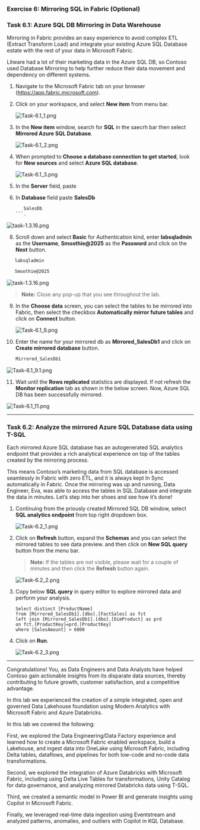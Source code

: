 ### Exercise 6: Mirroring SQL in Fabric (Optional)

### Task 6.1: Azure SQL DB Mirroring in Data Warehouse

Mirroring in Fabric provides an easy experience to avoid complex ETL (Extract Transform Load) and integrate your existing Azure SQL Database estate with the rest of your data in Microsoft Fabric.

Litware had a lot of their marketing data in the Azure SQL DB, so Contoso used Database Mirroring to help further reduce their data movement and dependency on different systems. 

1. Navigate to the Microsoft Fabric tab on your browser (https://app.fabric.microsoft.com).

2. Click on your workspace, and select **New item** from menu bar.

   ![Task-6.1_1.png](media/labMedia/Task-6.1_1.png)

3. In the **New item** window, search for **SQL** in the saecrh bar then select **Mirrored Azure SQL Database**.

   ![Task-6.1_2.png](media/labMedia/Task-6.1_2.png)

4. When prompted to **Choose a database connection to get started**, look for **New sources** and select **Azure SQL database**.

   ![Task-6.1_3.png](media/labMedia/Task-6.1_3.png)

5. In the **Server** field, paste **<inject key= "mssqlServer" enableCopy="true"/>**

6. In **Database** field paste **SalesDb**

   ```BASH
      SalesDb
   ```.
![task-1.3.16.png](media/labMedia/task-6.2.6.png)

8.  Scroll down and select **Basic** for Authentication kind, enter **labsqladmin** as the **Username**, **Smoothie@2025** as the **Password** and click on the **Next** button.

   ```BASH
      labsqladmin
   ```
   ```BASH
      Smoothie@2025
   ```
   ![task-1.3.16.png](media/labMedia/task-1.3.16.png)

>**Note:** Close any pop-up that you see throughout the lab.

9. In the **Choose data** screen, you can select the tables to be mirrored into Fabric, then select the checkbox **Automatically mirror future tables** and click on **Connect** button.

   ![Task-6.1_9.png](media/labMedia/Task-6.1_9.png)

10. Enter the name for your mirrored db as **Mirrored_SalesDb1** and click on **Create mirrored database** button.

    ```BASH
    Mirrored_SalesDb1
    ```

   ![Task-6.1_9.1.png](media/labMedia/Task-6.1_9.1.png)

11. Wait until the **Rows replicated** statistics are displayed. If not refresh the **Monitor replication** tab as shown in the below screen. Now, Azure SQL DB has been successfully mirrored.

   ![Task-6.1_11.png](media/labMedia/f49.png)

---

### Task 6.2: Analyze the mirrored Azure SQL Database data using T-SQL 

Each mirrored Azure SQL database has an autogenerated SQL analytics endpoint that provides a rich analytical experience on top of the tables created by the mirroring process.

This means Contoso’s marketing data from SQL database is accessed seamlessly in Fabric with zero ETL, and it is always kept In Sync automatically in Fabric. Once the mirroring was up and running, Data Engineer, Eva, was able to access the tables in SQL Database and integrate the data in minutes. Let’s step into her shoes and see how it’s done!

1. Continuing from the priously created Mirrored SQL DB window, select **SQL analytics endpoint** from top right dropdown box.

   ![Task-6.2_1.png](media/labMedia/Task-6.2_1.png)

2. Click on **Refresh** button, expand the **Schemas** and you can select the mirrored tables to see data preview. and then click on **New SQL query** button from the menu bar.

   >**Note:** If the tables are not visible, please wait for a couple of minutes and then click the **Refresh** button again.
   
    ![Task-6.2_2.png](media/labMedia/f48.png)

3. Copy below **SQL query** in query editor to explore mirrored data and perform your analysis. 

    ```
    Select distinct [ProductName] 
    from [Mirrored_SalesDb1].[dbo].[FactSales] as fct
    left join [Mirrored_SalesDb1].[dbo].[DimProduct] as prd
    on fct.[ProductKey]=prd.[ProductKey]
    where [SalesAmount] > 6000
    ```

4. Click on **Run**. 

   ![Task-6.2_3.png](media/labMedia/f50.png)

---

Congratulations! You, as Data Engineers and Data Analysts have helped Contoso gain actionable insights from its disparate data sources, thereby contributing to future growth, customer satisfaction, and a competitive advantage.

In this lab we experienced the creation of a simple integrated, open and governed Data Lakehouse foundation using Modern Analytics with Microsoft Fabric and Azure Databricks.

In this lab we covered the following:

First, we explored the Data Engineering/Data Factory experience and learned how to create a Microsoft Fabric enabled workspace, build a Lakehouse, and ingest data into OneLake using Microsoft Fabric, including Delta tables, dataflows, and pipelines for both low-code and no-code data transformations.

Second, we explored the integration of Azure Databricks with Microsoft Fabric, including using Delta Live Tables for transformations, Unity Catalog for data governance, and analyzing mirrored Databricks data using T-SQL.

Third, we created a semantic model in Power BI and generate insights using Copilot in Microsoft Fabric.
<!-- 
Fourth, we explored real-time data ingestion using Eventstream and analyzed patterns, anomalies, and outliers with Copilot in KQL Database.

Fifth, we explored Streaming data using KQL DB for a Real-time Analytics experience. Here, we created a KQL Database, ingested real-time and historical data into KQL DB, analyzed patterns to uncover anomalies and outliers with the help of Copilot, and leveraged AI for data Q&A.


Finally, we leveraged Azure SQL Database mirroring in Fabric to analyze the mirrored data using T-SQL. -->

Finally, we leveraged real-time data ingestion using Eventstream and analyzed patterns, anomalies, and outliers with Copilot in KQL Database.
